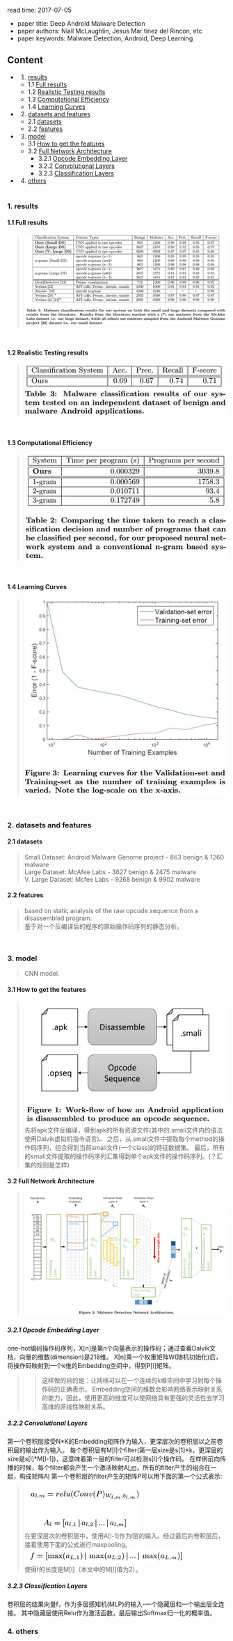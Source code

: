 read time: 2017-07-05
* paper title: Deep Android Malware Detection <br />
* paper authors: Niall McLaughlin, Jesus Mar tinez del Rincon, etc <br />
* paper keywords: Malware Detection, Android, Deep Learning <br />

## Content
* 1. [results](###-1.-results)
	* 1.1 [Full results](####-1.1-Full-results)
	* 1.2 [Realistic Testing results](####-1.2-Realistic-Testing-results)
	* 1.3 [Computational Efficiency](####-1.3-Computational-Efficiency)
	* 1.4 [Learning Curves](####-1.4-Learning-Curves)

* 2. [datasets and features](###-2.-datasets-and-features)
	* 2.1 [datasets](####-2.1-datasets)
	* 2.2 [features](####-2.2-features)

* 3. [model](###-3.-model)
	* 3.1 [How to get the features](####-3.1-How-to-get-the-features)
	* 3.2 [Full Network Architecture](####-3.2-Full-Network-Architecture)
		* 3.2.1 [Opcode Embedding Layer](#####-3.2.1-Opcode-Embedding-Layer)
		* 3.2.2 [Convolutional Layers](#####-3.2.2-Convolutional-Layers)
		* 3.2.3 [Classification Layers](#####-3.2.3-Classification-Layers)

* 4. [others](###-4.-others)
 <br /> <br />

### 1. results
#### 1.1 Full results 
>![images](../images/20170705/results-01.jpg)
 <br />

#### 1.2 Realistic Testing results 
>![images](../images/20170705/results-02.jpg) 
 <br />

#### 1.3 Computational Efficiency 
>![images](../images/20170705/computational_efficiency-01.jpg)
 <br />

#### 1.4 Learning Curves 
>![images](../images/20170705/learning_curves-01.jpg)
 <br />


### 2. datasets and features
#### 2.1 datasets
>Small Dataset: Android Malware Genome project - 863 benign & 1260 malware <br />
>Large Dataset: McAfee Labs - 3627 benign & 2475 malware <br /> 
>V. Large Dataset: Mcfee Labs - 9268 benign & 9902 malware <br /> 

#### 2.2 features
>based on static analysis of the raw opcode sequence from a disassembled program. <br /> 
>基于对一个反编译后的程序的原始操作码序列的静态分析。 <br />
 <br />


### 3. model
>CNN model. <br />
#### 3.1 How to get the features
>![images](../images/20170705/model-01.jpg) <br />
先将apk文件反编译，得到apk的所有资源文件(其中的.smali文件内的语法使用Dalvik虚拟机指令语言)。
之后，从.smali文件中提取每个method的操作码序列，组合得到当前smali文件(一个class)的特征数据集。
最后，所有的smali文件提取的操作码序列汇集得到单个apk文件的操作码序列。(？汇集的规则是怎样) <br />

#### 3.2 Full Network Architecture
>![images](../images/20170705/model-02.jpg) <br />

##### 3.2.1 Opcode Embedding Layer
one-hot编码操作码序列，X[n]是第n个向量表示的操作码；通过查看Dalvik文档，向量的维数(dimension)是218维。
X[n]乘一个权重矩阵W(随机初始化)后，将操作码映射到一个k维的Embedding空间中，得到P[i]矩阵。
>>这样做的目的是：让网络可以在一个连续的k维空间中学习到每个操作码的正确表示。
Embedding空间的维数会影响网络表示映射关系的能力，因此，使用更高的维度可以使网络具有更强的灵活性去学习高维的非线性映射关系。 <br />

##### 3.2.2 Convolutional Layers
第一个卷积层接受N*K的Embedding矩阵作为输入，更深层次的卷积层以之前卷积层的输出作为输入。
每个卷积层有M[l]个filter(第一层size是s[1]*k，更深层的size是s[l]*M[l-1])，这意味着第一层的filter可以检测s[l]个操作码。
在样例前向传播的时候，每个filter都会产生一个激活映射A[l,m](size是n*1)，所有的filter产生的组合在一起，构成矩阵A[l](size是n*M[l])
第一个卷积层的filter产生的矩阵P可以用下面的第一个公式表示: <br />
>![images](/images/20170705/equation-01.jpg) <br />
在更深层次的卷积层中，使用A[l-1]作为l层的输入。经过最后的卷积层后，接着使用下面的公式进行maxpooling。 <br />
>![images](/images/20170705/equation-02.jpg) <br />
使得f的长度是M[l]（本文中的M[l]值为2）。 <br />

##### 3.2.3 Classification Layers
卷积层的结果向量f，作为多层感知机(MLP)的输入-一个隐藏层和一个输出层全连接。
其中隐藏层使用Relu作为激活函数，最后输出Softmax归一化的概率值。 <br />


### 4. others

 <br />


